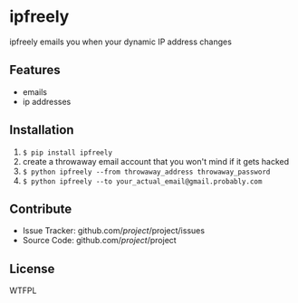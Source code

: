 ipfreely
========

ipfreely emails you when your dynamic IP address changes

Features
--------

- emails
- ip addresses

Installation
------------

1. `$ pip install ipfreely`
2. create a throwaway email account that you won't mind if it gets hacked
3. `$ python ipfreely --from throwaway_address throwaway_password`
4. `$ python ipfreely --to your_actual_email@gmail.probably.com`

Contribute
----------

- Issue Tracker: github.com/$project/$project/issues
- Source Code: github.com/$project/$project


License
-------

WTFPL
